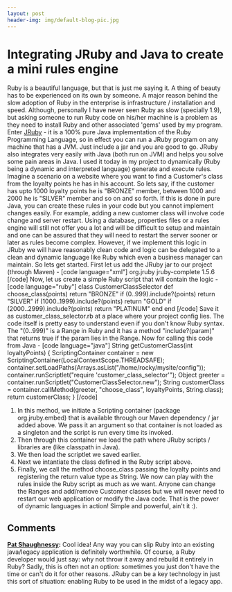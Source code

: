 ```yaml
---
layout: post
header-img: img/default-blog-pic.jpg
---
```


# Integrating JRuby and Java to create a mini rules engine

Ruby is a beautiful language, but that is just me saying it. A thing of beauty has to be experienced on its own by someone. A major reason behind the slow adoption of Ruby in the enterprise is infrastructure / installation and speed. Although, personally I have never seen Ruby as slow (specially 1.9), but asking someone to run Ruby code on his/her machine is a problem as they need to install Ruby and other associated 'gems' used by my program. Enter [JRuby](http://www.jruby.org) \- it is a 100% pure Java implementation of the Ruby Programming Language, so in effect you can run a JRuby program on any machine that has a JVM. Just include a jar and you are good to go.  JRuby also integrates very easily with Java (both run on JVM) and helps you solve some pain areas in Java. I used it today in my project to dynamically (Ruby being a dynamic and interpreted language) generate and execute rules. Imagine a scenario on a website where you want to find a Customer's class from the loyalty points he has in his account. So lets say, if the customer has upto 1000 loyalty points he is "BRONZE" member, between 1000 and 2000 he is "SILVER" member and so on and so forth. If this is done in pure Java, you can create these rules in your code but you cannot implement changes easily. For example, adding a new customer class will involve code change and server restart. Using a database, properties files or a rules engine will still not offer you a lot and will be difficult to setup and maintain and one can be assured that they will need to restart the server sooner or later as rules become complex. However, if we implement this logic in JRuby we will have reasonably clean code and logic can be delegated to a clean and dynamic language like Ruby which even a business manager can maintain. So lets get started. First let us add the JRuby jar to our project (through Maven) - [code language="xml"] <dependency> <groupId>org.jruby</groupId> <artifactId>jruby-complete</artifactId> <version>1.5.6</version> </dependency> [/code] Now, let us create a simple Ruby script that will contain the logic - [code language="ruby"] class CustomerClassSelector def choose_class(points) return "BRONZE" if (0..999).include?(points) return "SILVER" if (1000..1999).include?(points) return "GOLD" if (2000..2999).include?(points) return "PLATINUM" end end [/code] Save it as customer_class_selector.rb at a place where your project config lies. The code itself is pretty easy to understand even if you don't know Ruby syntax. The "(0..999)" is a Range in Ruby and it has a method "include?(param)" that returns true if the param lies in the Range. Now for calling this code from Java - [code language="java"] String getCustomerClass(int loyaltyPoints) { ScriptingContainer container = new ScriptingContainer(LocalContextScope.THREADSAFE); container.setLoadPaths(Arrays.asList("/home/rocky/mysite/config")); container.runScriptlet("require 'customer_class_selector'"); Object greeter = container.runScriptlet("CustomerClassSelector.new"); String customerClass = container.callMethod(greeter, "choose_class", loyaltyPoints, String.class); return customerClass; } [/code] 

  1. In this method, we initiate a Scripting container (package org.jruby.embed) that is available through our Maven dependency / jar added above. We pass it an argument so that container is not loaded as a singleton and the script is run every time its invoked. 
  2. Then through this container we load the path where JRuby scripts / libraries are (like classpath in Java).
  3. We then load the scriptlet we saved earlier.
  4. Next we intantiate the class defined in the Ruby script above.
  5. Finally, we call the method choose_class passing the loyalty points and registering the return value type as String.
We now can play with the rules inside the Ruby script as much as we want. Anyone can change the Ranges and add/remove Customer classes but we will never need to restart our web application or modify the Java code. That is the power of dynamic languages in action! Simple and powerful, ain't it :).

## Comments

**[Pat Shaughnessy](#5284 "2011-02-10 21:16:48"):** Cool idea! Any way you can slip Ruby into an existing java/legacy application is definitely worthwhile. Of course, a Ruby developer would just say: why not throw it away and rebuild it entirely in Ruby? Sadly, this is often not an option: sometimes you just don't have the time or can't do it for other reasons. JRuby can be a key technology in just this sort of situation: enabling Ruby to be used in the midst of a legacy app.

